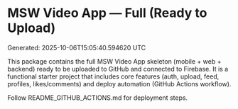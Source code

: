 # MSW Video App — Full (Ready to Upload)

Generated: 2025-10-06T15:05:40.594620 UTC

This package contains the full MSW Video App skeleton (mobile + web + backend)
ready to be uploaded to GitHub and connected to Firebase. It is a functional
starter project that includes core features (auth, upload, feed, profiles,
likes/comments) and deploy automation (GitHub Actions workflow).

Follow README_GITHUB_ACTIONS.md for deployment steps.
